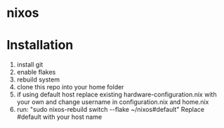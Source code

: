 # nixos

# Installation
1. install git
2. enable flakes
3. rebuild system
4. clone this repo into your home folder
5. if using default host replace existing hardware-configuration.nix with your own and change username in configuration.nix and home.nix
6. run: "sudo nixos-rebuild switch --flake ~/nixos#default" Replace #default with your host name
